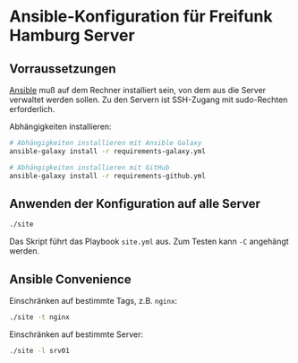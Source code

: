 # Ansible-Konfiguration für Freifunk Hamburg Server

## Vorraussetzungen

[Ansible][] muß auf dem Rechner installiert sein, von dem aus die Server
verwaltet werden sollen. Zu den Servern ist SSH-Zugang mit sudo-Rechten
erforderlich.

[ansible]: https://docs.ansible.com/ansible/latest/

Abhängigkeiten installieren:

```bash
# Abhängigkeiten installieren mit Ansible Galaxy
ansible-galaxy install -r requirements-galaxy.yml

# Abhängigkeiten installieren mit GitHub
ansible-galaxy install -r requirements-github.yml
```

## Anwenden der Konfiguration auf alle Server

```bash
./site
```

Das Skript führt das Playbook `site.yml` aus. Zum Testen kann `-C` angehängt
werden.

## Ansible Convenience

Einschränken auf bestimmte Tags, z.B. `nginx`:

```bash
./site -t nginx
```

Einschränken auf bestimmte Server:

```bash
./site -l srv01
```
